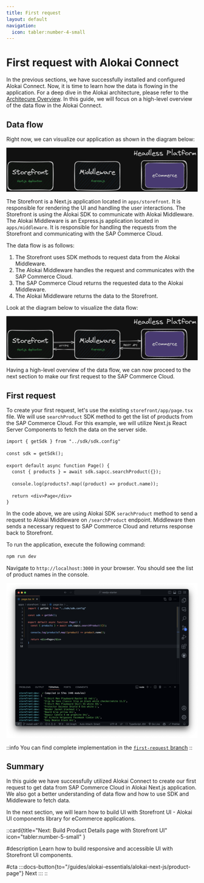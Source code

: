 ```yaml
---
title: First request
layout: default
navigation:
  icon: tabler:number-4-small
---
```


# First request with Alokai Connect

In the previous sections, we have successfully installed and configured Alokai Connect. Now, it is time to learn how the data is flowing in the application. For a deep dive in the Alokai architecture, please refer to the [Architecure Overview](/general/basics/architecture). In this guide, we will focus on a high-level overview of the data flow in the Alokai Connect.

## Data flow

Right now, we can visualize our application as shown in the diagram below:

![Alokai Application](./images/alokai-app-1.webp)

The Storefront is a Next.js application located in `apps/storefront`. It is responsible for rendering the UI and handling the user interactions. The Storefront is using the Alokai SDK to communicate with Alokai Middleware. The Alokai Middleware is an Express.js application located in `apps/middleware`. It is responsible for handling the requests from the Storefront and communicating with the SAP Commerce Cloud.

The data flow is as follows:

1. The Storefront uses SDK methods to request data from the Alokai Middleware.
2. The Alokai Middleware handles the request and communicates with the SAP Commerce Cloud.
3. The SAP Commerce Cloud returns the requested data to the Alokai Middleware.
4. The Alokai Middleware returns the data to the Storefront.

Look at the diagram below to visualize the data flow:

![Alokai Data Flow](./images/alokai-app-2.webp)

Having a high-level overview of the data flow, we can now proceed to the next section to make our first request to the SAP Commerce Cloud.

## First request

To create your first request, let's use the existing `storefront/app/page.tsx` file. We will use `searchProduct` SDK method to get the list of products from the SAP Commerce Cloud. For this example, we will utilize Next.js React Server Components to fetch the data on the server side.

```tsx
import { getSdk } from "../sdk/sdk.config"

const sdk = getSdk();

export default async function Page() {
  const { products } = await sdk.sapcc.searchProduct({});

  console.log(products?.map((product) => product.name));

  return <div>Page</div>
}
```

In the code above, we are using Alokai SDK `serachProduct` method to send a request to Alokai Middleware on `/searchProduct` endpoint. Middleware then sends a necessary request to SAP Commerce Cloud and returns response back to Storefront.

To run the application, execute the following command:

```bash
npm run dev
```

Navigate to `http://localhost:3000` in your browser. You should see the list of product names in the console.

![First Request](./images/alokai-app-3.webp)

::info
You can find complete implementation in the [`first-request` branch](https://github.com/vuestorefront-community/nextjs-starter/tree/first-request)
::

## Summary

In this guide we have successfully utilized Alokai Connect to create our first request to get data from SAP Commerce Cloud in Alokai Next.js application. We also got a better understanding of data flow and how to use SDK and Middleware to fetch data. 

In the next section, we will learn how to build UI with Storefront UI - Alokai UI components library for eCommerce applications.

::card{title="Next: Build Product Details page with Storefront UI" icon="tabler:number-5-small" }

#description
Learn how to build responsive and accessible UI with Storefront UI components.

#cta
:::docs-button{to="/guides/alokai-essentials/alokai-next-js/product-page"}
Next
:::
::